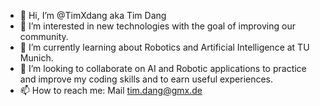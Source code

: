- 👋 Hi, I’m @TimXdang aka Tim Dang
- 👀 I’m interested in new technologies with the goal of improving our community.
- 🌱 I’m currently learning about Robotics and Artificial Intelligence at TU Munich.
- 💞️ I’m looking to collaborate on AI and Robotic applications to practice and improve my coding skills and to earn useful experiences.
- 📫 How to reach me: Mail tim.dang@gmx.de

<!---
TDJack98/TDJack98 is a ✨ special ✨ repository because its `README.md` (this file) appears on your GitHub profile.
You can click the Preview link to take a look at your changes.
--->
